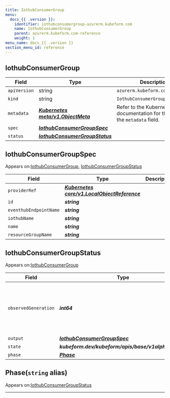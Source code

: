 ```yaml
---
title: IothubConsumerGroup
menu:
  docs_{{ .version }}:
    identifier: iothubconsumergroup-azurerm.kubeform.com
    name: IothubConsumerGroup
    parent: azurerm.kubeform.com-reference
    weight: 1
menu_name: docs_{{ .version }}
section_menu_id: reference
---
```


## IothubConsumerGroup
| Field | Type | Description |
| ------ | ----- | ----------- |
| `apiVersion` | string | `azurerm.kubeform.com/v1alpha1` |
|    `kind` | string | `IothubConsumerGroup` |
| `metadata` | ***[Kubernetes meta/v1.ObjectMeta](https://v1-18.docs.kubernetes.io/docs/reference/generated/kubernetes-api/v1.18/#objectmeta-v1-meta)***|Refer to the Kubernetes API documentation for the fields of the `metadata` field.|
| `spec` | ***[IothubConsumerGroupSpec](#iothubconsumergroupspec)***||
| `status` | ***[IothubConsumerGroupStatus](#iothubconsumergroupstatus)***||
## IothubConsumerGroupSpec

Appears on:[IothubConsumerGroup](#iothubconsumergroup), [IothubConsumerGroupStatus](#iothubconsumergroupstatus)

| Field | Type | Description |
| ------ | ----- | ----------- |
| `providerRef` | ***[Kubernetes core/v1.LocalObjectReference](https://v1-18.docs.kubernetes.io/docs/reference/generated/kubernetes-api/v1.18/#localobjectreference-v1-core)***||
| `id` | ***string***||
| `eventhubEndpointName` | ***string***||
| `iothubName` | ***string***||
| `name` | ***string***||
| `resourceGroupName` | ***string***||
## IothubConsumerGroupStatus

Appears on:[IothubConsumerGroup](#iothubconsumergroup)

| Field | Type | Description |
| ------ | ----- | ----------- |
| `observedGeneration` | ***int64***| ***(Optional)*** Resource generation, which is updated on mutation by the API Server.|
| `output` | ***[IothubConsumerGroupSpec](#iothubconsumergroupspec)***| ***(Optional)*** |
| `state` | ***kubeform.dev/kubeform/apis/base/v1alpha1.State***| ***(Optional)*** |
| `phase` | ***[Phase](#phase)***| ***(Optional)*** |
## Phase(`string` alias)

Appears on:[IothubConsumerGroupStatus](#iothubconsumergroupstatus)

---
